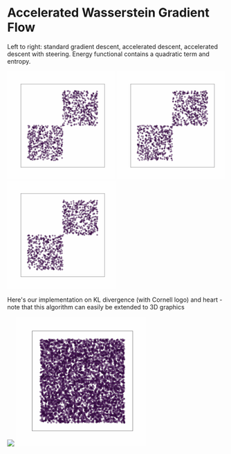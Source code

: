# Accelerated Wasserstein Gradient Flow

Left to right: standard gradient descent, accelerated descent, accelerated descent with steering. Energy functional contains a quadratic term and entropy.
<p float="center">
  <img src="https://github.com/willwng/AWGF/blob/main/movies/movie_gd-compressed.gif" width="250" />
  <img src="https://github.com/willwng/AWGF/blob/main/movies/movie_acc-compressed.gif" width="250" />
  <img src="https://github.com/willwng/AWGF/blob/main/movies/movie_steer-compressed.gif" width="250" />
</p>


Here's our implementation on KL divergence (with Cornell logo) and heart - note that this algorithm can easily be extended to 3D graphics
<p float="center">
  <img src="https://github.com/willwng/AWGF/blob/main/movies/cornell-compressed.gif" width="300" />
  <img src="https://github.com/willwng/AWGF/blob/main/movies/heart.gif" width="300" />
</p>
